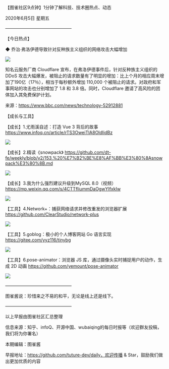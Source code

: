 【图雀社区9点钟】1分钟了解科技、技术圈热点、动态

2020年6月5日  星期五

———————————————

【今日热点】 

 ◆ 乔治∙弗洛伊德导致针对反种族主义组织的网络攻击大幅增加

![](https://imgkr.cn-bj.ufileos.com/ea45eae7-618e-46d4-85a3-c72544cbd846.jpg)

知名云服务厂商 Cloudflare 宣布，在弗洛伊德事件后，针对反种族主义组织的 DDoS 攻击大幅爆发，被阻止的请求数量有了明显的增加：比上个月的相应周末增加了190亿（17％），相当于每秒额外增加 110,000 个被阻止的请求。对政府和军事网站的攻击也分别增加了 1.8 和 3.8 倍。同时，Cloudflare 邀请了高风险的团体加入其免费保护计划。

来源：https://www.bbc.com/news/technology-52912881

【成长与工具】

【成长】1.尤雨溪自述：打造 Vue 3 背后的故事 https://www.infoq.cn/article/rTS3OweiTlA8OldIidBz

![](https://imgkr.cn-bj.ufileos.com/cf0bcbd3-b3a8-4697-9caf-82aaf345c2da.jpg)

【成长】2.精读《snowpack》 https://github.com/dt-fe/weekly/blob/v2/153.%20%E7%B2%BE%E8%AF%BB%E3%80%8Asnowpack%E3%80%8B.md

![](https://imgkr.cn-bj.ufileos.com/fb3775d4-eb40-4a39-97bb-93b56e851441.jpg)

【成长】3.我为什么强烈建议升级到MySQL 8.0（视频） https://mp.weixin.qq.com/s/4CTTfliummDaOgwYIfxkIw

![](https://imgkr.cn-bj.ufileos.com/1165c130-f802-4fb8-ab30-691b61812603.jpg)

【工具】4.Network+：捕获网络请求并修改重发的浏览器扩展 https://github.com/ClearStudio/network-plus

![](https://imgkr.cn-bj.ufileos.com/7003fdfe-8afd-450b-a63a-d0a7becd0406.gif)

【工具】5.goblog：极小的个人博客网站 Go 语言实现 https://gitee.com/yyz116/tinybg

![](https://imgkr.cn-bj.ufileos.com/a6c9cf89-c848-43d5-bf1f-86f60906a3b7.jpg)

【工具】6.pose-animator：浏览器 JS 库，通过摄像头实时捕捉用户的动作，生成 2D 动画 https://github.com/yemount/pose-animator

![](https://imgkr.cn-bj.ufileos.com/967897cb-1927-4cf4-b3d9-22dfb1334590.jpg)

——————————————— 

图雀酱说：珍惜来之不易的和平，无论是线上还是线下。

———————————————

以上早报由图雀社区汇总整理   

信息来源：知乎、infoQ、开源中国、wubaiqing的每日时报等（欢迎群友投稿，我们将为你署名）

本期编辑：图雀酱

早报地址：https://github.com/tuture-dev/daily，欢迎传播 & Star，鼓励我们做出更加优质的内容
